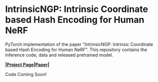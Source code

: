 # IntrinsicNGP: Intrinsic Coordinate based Hash Encoding for Human NeRF

PyTorch implementation of the paper "IntrinsicNGP: Intrinsic Coordinate based Hash Encoding for Human NeRF". This repository contains the inference code, data and released pretrained model.

**|[Project Page](https://ustc3dv.github.io/IntrinsicNGP/)|[Paper](https://arxiv.org/abs/2302.14683)|**

Code Coming Soon!



